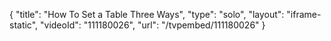 {
    "title": "How To Set a Table Three Ways",
    "type": "solo",
    "layout": "iframe-static",
    "videoId": "111180026",
    "url": "\/tvpembed\/111180026"
}